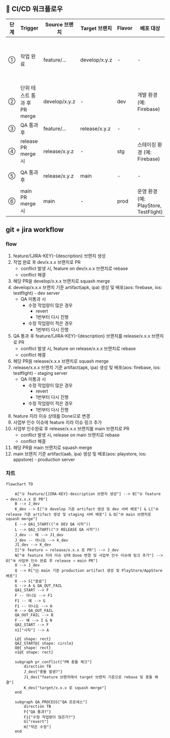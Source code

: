 ## 📘 CI/CD 워크플로우

| 단계 | Trigger                     | Source 브랜치      | Target 브랜치      | Flavor | 배포 대상                  | 동작                              | 비고              |
|------|------------------------------|--------------------|--------------------|--------|----------------------------|-----------------------------------|-------------------|
| ①    | 작업 완료                   | feature/...        | develop/x.y.z      | -      | -                          | unit-test                 | 작업자 수동 PR    |
| ②    | 단위 테스트 통과 후 PR merge | develop/x.y.z      | -                  | dev    | 개발 환경 (예: Firebase)   | dev-build      | 자동              |
| ③    | QA 통과 후                  | feature/...        | release/x.y.z      | -      | -                          | code review                   | 수동              |
| ④    | release PR merge 시         | release/x.y.z      | -                  | stg    | 스테이징 환경 (예: Firebase)| staging-build      | 자동              |
| ⑤    | QA 통과 후                  | release/x.y.z      | main             | -      | -                          | code review & merge                | 수동              |
| ⑥    | main PR merge 시          | main             | -                  | prod   | 운영 환경 (예: PlayStore, TestFlight)| prodiction-deploy            | 자동              |

## git + jira workflow
### flow
1. feature/{JIRA-KEY}-{description} 브랜치 생성
2. 작업 완료 후 dev/x.x.x 브랜치로 PR
    - conflict 발생 시, feature on dev/x.x.x 브랜치로 rebase
    - conflict 해결
3. 해당 PR을 develop/x.x.x 브랜치로 squash merge
4. develop/x.x.x 브랜치 기준 artifact(apk, ipa) 생성 및 배포(aos: firebase, ios: testflight) - dev server
    - QA 미통과 시
        - 수정 작업량이 많은 경우
            - revert
            - 1번부터 다시 진행
        - 수정 작업량이 적은 경우
            - 1번부터 다시 진행
5. QA 통과 후 feature/{JIRA-KEY}-{description} 브랜치를 release/x.x.x 브랜치로 PR
    - conflict 발생 시, feature on release/x.x.x 브랜치로 rebase
    - conflict 해결
6. 해당 PR을 release/x.x.x 브랜치로 squash merge
7. release/x.x.x 브랜치 기준 artifact(apk, ipa) 생성 및 배포(aos: firebase, ios: testflight) - staging server
    - QA 미통과 시
        - 수정 작업량이 많은 경우
            - revert
            - 1번부터 다시 진행
        - 수정 작업량이 적은 경우
            - 1번부터 다시 진행
8. feature 지라 이슈 상태를 Done으로 변경
9. 사업부 인수 이슈에 feature 지라 이슈 링크 추가
10. 사업부 인수완료 후 release/x.x.x 브랜치를 main 브랜치로 PR
    - conflict 발생 시, release on main 브랜치로 rebase
    - conflict 해결
11. 해당 PR을 main 브랜치로 squash merge
12. main 브랜치 기준 artifact(aab, ipa) 생성 및 배포(aos: playstore, ios: appstore) - production server


### 차트
```mermaid
flowchart TD

    A["① feature/{JIRA-KEY}-description 브랜치 생성"] --> B["② feature → dev/x.x.x 로 PR"]
    B --> J_dev
    K_dev --> E["③ develop 기준 artifact 생성 및 dev 서버 배포"] & L["⑥ release 기준 artifact 생성 및 staging 서버 배포"] & Q["⑩ main 브랜치로 squash merge"]
    E --> QA1_START(("④ DEV QA 시작"))
    L --> QA2_START(("⑦ RELEASE QA 시작"))
    J_dev -- 예 --> J1_dev
    J_dev -- 아니오 --> K_dev
    J1_dev --> K_dev
    I["⑤ feature → release/x.x.x 로 PR"] --> J_dev
    N["⑧ feature 지라 이슈 상태 Done 변경 및 사업부 인수 이슈에 링크 추가"] --> O["⑨ 사업부 인수 완료 후 release → main PR"]
    O --> J_dev
    Q --> R["⑪ main 기준 production artifact 생성 및 PlayStore/AppStore 배포"]
    R --> S["종료"]
    G --> A & QA_OUT_FAIL
    QA1_START --> F
    F -- 아니오 --> F1
    F1 -- 예 --> G
    F1 -- 아니오 --> H
    H --> QA_OUT_FAIL
    QA_OUT_FAIL --> B
    F -- 예 --> I & N
    QA2_START --> F
    n1["시작"] --> A

    L@{ shape: rect}
    QA2_START@{ shape: circle}
    O@{ shape: rect}
    n1@{ shape: rect}

    subgraph pr_conflict["PR 충돌 체크"]
        direction TB
        J_dev{"충돌 발생?"}
        J1_dev["feature 브랜치에서 target 브랜치 기준으로 rebase 및 충돌 해결"]
        K_dev["target/x.x.x 로 squash merge"]
    end

    subgraph QA_PROCESS["QA 프로세스"]
        direction TB
        F{"QA 통과?"}
        F1{"수정 작업량이 많은가?"}
        G["revert"]
        H["작은 수정"]
    end

````